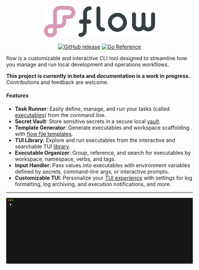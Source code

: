 <p align="center"><img src="_media/logo.png" alt="flow" width="300"/></p>

<p align="center">
  <a href="https://img.shields.io/github/v/release/jahvon/flow"><img src="https://img.shields.io/github/v/release/jahvon/flow" alt="GitHub release"></a>
  <a href="https://pkg.go.dev/github.com/jahvon/flow"><img src="https://pkg.go.dev/badge/github.com/jahvon/flow.svg" alt="Go Reference"></a>
</p>

flow is a customizable and interactive CLI tool designed to streamline how you manage and run local development and 
operations workflows.

**This project is currently in beta and documentation is a work in progress.** Contributions and feedback are welcome.

#### _Features_ <!-- {docsify-ignore} -->

- **Task Runner**: Easily define, manage, and run your tasks (called [executables](guide/executable.md)) from the command line.
- **Secret Vault**: Store sensitive secrets in a secure local [vault](guide/secret.md#vault-setup).
- **Template Generator**: Generate executables and workspace scaffolding with [flow file templates](guide/templating.md).
- **TUI Library**: Explore and run executables from the interactive and searchable TUI [library](cli/flow_library.md).
- **Executable Organizer**: Group, reference, and search for executables by workspace, namespace, verbs, and tags.
- **Input Handler**: Pass values into executables with environment variables defined by secrets, command-line args, or interactive prompts.
- **Customizable TUI**: Personalize your [TUI experience](guide/interactive.md) with settings for log formatting, log archiving, and execution notifications, and more.

---

<p align="center"><img src="_media/demo.gif" width="1600"></p>

